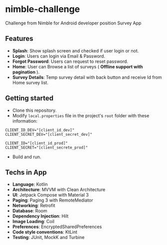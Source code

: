 # nimble-challenge

Challenge from Nimble for Android developer position
Survey App

## Features

- **Splash**:  Show splash screen and checked if user login or not.
- **Login**:  Users can login via Email & Password.
- **Forgot Password**:  Users can request to reset password.
- **Home**:  User can Browse a list of surveys ( **Offline support with pagination** ).
- **Survey Details**: Temp survey detail with back button and receive Id from Home survey list.

## Getting started

- Clone this repository.
- Modify `local.properties` file in the project's `root` folder with these information:

~~~
CLIENT_ID_DEV="[client_id_dev]"
CLIENT_SECRET_DEV="[client_secret_dev]"

CLIENT_ID="[client_id_prod]"
CLIENT_SECRET="[client_secrete_prod]"
~~~

- Build and run.

## Techs in App

- **Language**: Kotlin
- **Architecture**: MVVM with Clean Architecture
- **UI**: Jetpack Compose with Material 3
- **Paging**: Paging 3 with RemoteMediator
- **Networking**: Retrofit
- **Database**: Room
- **Dependency Injection**: Hilt
- **Image Loading**: Coil
- **Preferences**: EncryptedSharedPreferences
- **Code style conventions**: KtLint
- **Testing**: JUnit, MockK and Turbine
